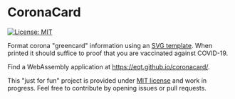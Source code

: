 # CoronaCard

[![License: MIT][l]](LICENSE.md)

Format corona "greencard" information using an [SVG template][1].
When printed it should suffice to proof that you are vaccinated against COVID-19.

Find a WebAssembly application at <https://eqt.github.io/coronacard/>.

This "just for fun" project is provided under [MIT license](LICENSE.md) and work in progress.
Feel free to contribute by opening issues or pull requests.


[1]: data/template.svg
[l]: https://img.shields.io/badge/license-MIT-brightgreen.svg

